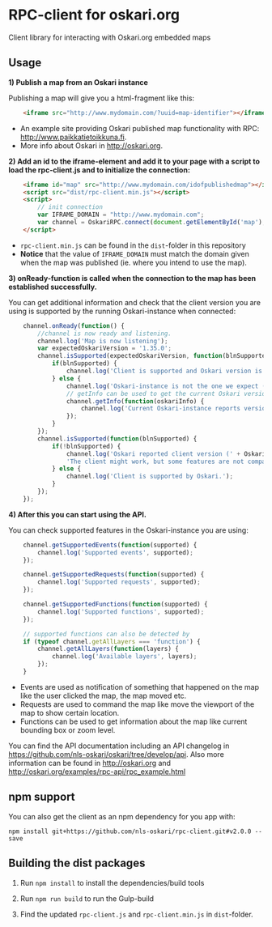 # RPC-client for oskari.org

Client library for interacting with Oskari.org embedded maps

## Usage

**1) Publish a map from an Oskari instance**

Publishing a map will give you a html-fragment like this:

```html
	<iframe src="http://www.mydomain.com/?uuid=map-identifier"></iframe>
```

* An example site providing Oskari published map functionality with RPC: http://www.paikkatietoikkuna.fi.
* More info about Oskari in http://oskari.org.

**2) Add an id to the iframe-element and add it to your page with a script to load the rpc-client.js and to initialize the connection:**


```html
	<iframe id="map" src="http://www.mydomain.com/idofpublishedmap"></iframe>
	<script src="dist/rpc-client.min.js"></script>
	<script>
		// init connection
		var IFRAME_DOMAIN = "http://www.mydomain.com";
		var channel = OskariRPC.connect(document.getElementById('map'), IFRAME_DOMAIN);
	</script>
```

* `rpc-client.min.js` can be found in the `dist`-folder in this repository
* **Notice** that the value of `IFRAME_DOMAIN` must match the domain given when the map was published (ie. where you intend to use the map).

**3) onReady-function is called when the connection to the map has been established successfully.**

You can get additional information and check that the client version you are using is supported by the running Oskari-instance when connected:


```javascript
	channel.onReady(function() {
	    //channel is now ready and listening.
	    channel.log('Map is now listening');
	    var expectedOskariVersion = '1.35.0';
	    channel.isSupported(expectedOskariVersion, function(blnSupported) {
	        if(blnSupported) {
	            channel.log('Client is supported and Oskari version is ' + expectedOskariVersion);
	        } else {
	            channel.log('Oskari-instance is not the one we expect (' + expectedOskariVersion + ') or client not supported');
	            // getInfo can be used to get the current Oskari version
	            channel.getInfo(function(oskariInfo) {
	                channel.log('Current Oskari-instance reports version as: ', oskariInfo);
	            });
	        }
	    });
	    channel.isSupported(function(blnSupported) {
	        if(!blnSupported) {
	            channel.log('Oskari reported client version (' + OskariRPC.VERSION + ') is not supported.' +
	            'The client might work, but some features are not compatible.');
	        } else {
	            channel.log('Client is supported by Oskari.');
	        }
	    });
	});
```

**4) After this you can start using the API.**

You can check supported features in the Oskari-instance you are using:

```javascript
	channel.getSupportedEvents(function(supported) {
		channel.log('Supported events', supported);
	});

	channel.getSupportedRequests(function(supported) {
		channel.log('Supported requests', supported);
	});

	channel.getSupportedFunctions(function(supported) {
		channel.log('Supported functions', supported);
	});

	// supported functions can also be detected by
	if (typeof channel.getAllLayers === 'function') {
		channel.getAllLayers(function(layers) {
			channel.log('Available layers', layers);
		});
	}
```

* Events are used as notification of something that happened on the map like the user clicked the map, the map moved etc.
* Requests are used to command the map like move the viewport of the map to show certain location.
* Functions can be used to get information about the map like current bounding box or zoom level.

You can find the API documentation including an API changelog in https://github.com/nls-oskari/oskari/tree/develop/api.
Also more information can be found in http://oskari.org and http://oskari.org/examples/rpc-api/rpc_example.html

## npm support

You can also get the client as an npm dependency for you app with:

	npm install git+https://github.com/nls-oskari/rpc-client.git#v2.0.0 --save

## Building the dist packages

1. Run `npm install` to install the dependencies/build tools

2. Run `npm run build` to run the Gulp-build

3. Find the updated `rpc-client.js` and `rpc-client.min.js` in `dist`-folder.
